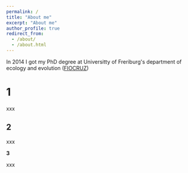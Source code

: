 ```yaml
---
permalink: /
title: "About me"
excerpt: "About me"
author_profile: true
redirect_from: 
  - /about/
  - /about.html
---
```


In 2014 I got my PhD degree at Universitty of Freriburg's department of ecology and evolution ([FIOCRUZ](http://www.bio1.uni-freiburg.de/oeko/evo-eco/evo-eco))

1
======
xxx

2
------
xxx

**3**

xxx

